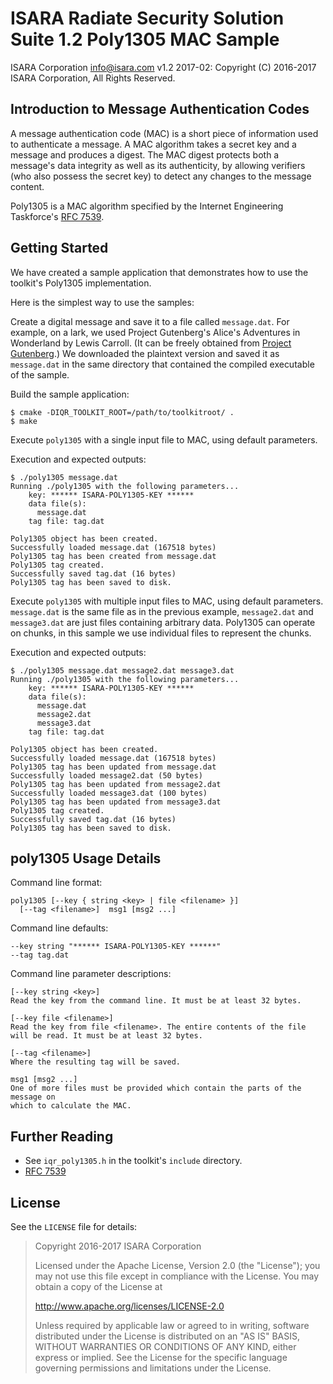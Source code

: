 # ISARA Radiate Security Solution Suite 1.2 Poly1305 MAC Sample
ISARA Corporation <info@isara.com>
v1.2 2017-02: Copyright (C) 2016-2017 ISARA Corporation, All Rights Reserved.

## Introduction to Message Authentication Codes

A message authentication code (MAC) is a short piece of information used to
authenticate a message. A MAC algorithm takes a secret key and a message and
produces a digest. The MAC digest protects both a message's data integrity as
well as its authenticity, by allowing verifiers (who also possess the secret
key) to detect any changes to the message content.

Poly1305 is a MAC algorithm specified by the Internet Engineering Taskforce's
[RFC 7539](https://tools.ietf.org/html/rfc7539).

## Getting Started

We have created a sample application that demonstrates how to use the
toolkit's Poly1305 implementation.

Here is the simplest way to use the samples:

Create a digital message and save it to a file called `message.dat`. For
example, on a lark, we used Project Gutenberg's Alice's Adventures in
Wonderland by Lewis Carroll. (It can be freely obtained from
[Project Gutenberg](http://www.gutenberg.org/ebooks/11.txt.utf-8).)
We downloaded the plaintext version and saved it as `message.dat` in the same
directory that contained the compiled executable of the sample.

Build the sample application:

```
$ cmake -DIQR_TOOLKIT_ROOT=/path/to/toolkitroot/ .
$ make
```

Execute `poly1305` with a single input file to MAC, using default parameters.

Execution and expected outputs:

```
$ ./poly1305 message.dat
Running ./poly1305 with the following parameters...
    key: ****** ISARA-POLY1305-KEY ******
    data file(s):
      message.dat
    tag file: tag.dat

Poly1305 object has been created.
Successfully loaded message.dat (167518 bytes)
Poly1305 tag has been created from message.dat
Poly1305 tag created.
Successfully saved tag.dat (16 bytes)
Poly1305 tag has been saved to disk.
```

Execute `poly1305` with multiple input files to MAC, using default parameters.
`message.dat` is the same file as in the previous example, `message2.dat`
and `message3.dat` are just files containing arbitrary data. Poly1305 can
operate on chunks, in this sample we use individual files to represent the
chunks.

Execution and expected outputs:

```
$ ./poly1305 message.dat message2.dat message3.dat
Running ./poly1305 with the following parameters...
    key: ****** ISARA-POLY1305-KEY ******
    data file(s):
      message.dat
      message2.dat
      message3.dat
    tag file: tag.dat

Poly1305 object has been created.
Successfully loaded message.dat (167518 bytes)
Poly1305 tag has been updated from message.dat
Successfully loaded message2.dat (50 bytes)
Poly1305 tag has been updated from message2.dat
Successfully loaded message3.dat (100 bytes)
Poly1305 tag has been updated from message3.dat
Poly1305 tag created.
Successfully saved tag.dat (16 bytes)
Poly1305 tag has been saved to disk.
```

## poly1305 Usage Details

Command line format:

```
poly1305 [--key { string <key> | file <filename> }]
  [--tag <filename>]  msg1 [msg2 ...]
```

Command line defaults:

```
--key string "****** ISARA-POLY1305-KEY ******"
--tag tag.dat
```

Command line parameter descriptions:

```
[--key string <key>]
Read the key from the command line. It must be at least 32 bytes.

[--key file <filename>]
Read the key from file <filename>. The entire contents of the file
will be read. It must be at least 32 bytes.

[--tag <filename>]
Where the resulting tag will be saved.

msg1 [msg2 ...]
One of more files must be provided which contain the parts of the message on
which to calculate the MAC.
```

## Further Reading

* See `iqr_poly1305.h` in the toolkit's `include` directory.
* [RFC 7539](https://tools.ietf.org/html/rfc7539)

## License

See the `LICENSE` file for details:

> Copyright 2016-2017 ISARA Corporation
> 
> Licensed under the Apache License, Version 2.0 (the "License");
> you may not use this file except in compliance with the License.
> You may obtain a copy of the License at
> 
> http://www.apache.org/licenses/LICENSE-2.0
> 
> Unless required by applicable law or agreed to in writing, software
> distributed under the License is distributed on an "AS IS" BASIS,
> WITHOUT WARRANTIES OR CONDITIONS OF ANY KIND, either express or implied.
> See the License for the specific language governing permissions and
> limitations under the License.
